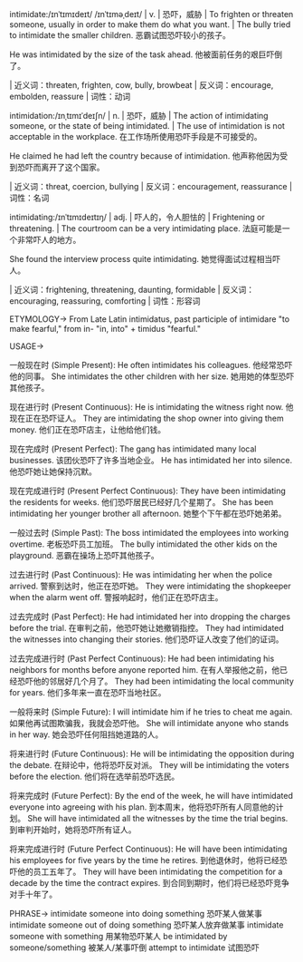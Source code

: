intimidate:/ɪnˈtɪmɪdeɪt/ /ɪnˈtɪməˌdeɪt/ | v. | 恐吓，威胁 | To frighten or threaten someone, usually in order to make them do what you want. |  The bully tried to intimidate the smaller children. 恶霸试图恐吓较小的孩子。

He was intimidated by the size of the task ahead. 他被面前任务的艰巨吓倒了。

| 近义词：threaten, frighten, cow, bully, browbeat | 反义词：encourage, embolden, reassure | 词性：动词


intimidation:/ɪnˌtɪmɪˈdeɪʃn/ | n. | 恐吓，威胁 | The action of intimidating someone, or the state of being intimidated. |  The use of intimidation is not acceptable in the workplace. 在工作场所使用恐吓手段是不可接受的。

He claimed he had left the country because of intimidation. 他声称他因为受到恐吓而离开了这个国家。


| 近义词：threat, coercion, bullying | 反义词：encouragement, reassurance | 词性：名词


intimidating:/ɪnˈtɪmɪdeɪtɪŋ/ | adj. | 吓人的，令人胆怯的 | Frightening or threatening. |  The courtroom can be a very intimidating place. 法庭可能是一个非常吓人的地方。

She found the interview process quite intimidating. 她觉得面试过程相当吓人。


| 近义词：frightening, threatening, daunting, formidable | 反义词：encouraging, reassuring, comforting | 词性：形容词

ETYMOLOGY->
From Late Latin intimidatus, past participle of intimidare "to make fearful," from in- "in, into" + timidus "fearful."


USAGE->

一般现在时 (Simple Present):
He often intimidates his colleagues. 他经常恐吓他的同事。
She intimidates the other children with her size. 她用她的体型恐吓其他孩子。


现在进行时 (Present Continuous):
He is intimidating the witness right now. 他现在正在恐吓证人。
They are intimidating the shop owner into giving them money. 他们正在恐吓店主，让他给他们钱。


现在完成时 (Present Perfect):
The gang has intimidated many local businesses. 该团伙恐吓了许多当地企业。
He has intimidated her into silence. 他恐吓她让她保持沉默。


现在完成进行时 (Present Perfect Continuous):
They have been intimidating the residents for weeks. 他们恐吓居民已经好几个星期了。
She has been intimidating her younger brother all afternoon. 她整个下午都在恐吓她弟弟。


一般过去时 (Simple Past):
The boss intimidated the employees into working overtime. 老板恐吓员工加班。
The bully intimidated the other kids on the playground. 恶霸在操场上恐吓其他孩子。


过去进行时 (Past Continuous):
He was intimidating her when the police arrived. 警察到达时，他正在恐吓她。
They were intimidating the shopkeeper when the alarm went off. 警报响起时，他们正在恐吓店主。


过去完成时 (Past Perfect):
He had intimidated her into dropping the charges before the trial. 在审判之前，他恐吓她让她撤销指控。
They had intimidated the witnesses into changing their stories. 他们恐吓证人改变了他们的证词。


过去完成进行时 (Past Perfect Continuous):
He had been intimidating his neighbors for months before anyone reported him. 在有人举报他之前，他已经恐吓他的邻居好几个月了。
They had been intimidating the local community for years. 他们多年来一直在恐吓当地社区。


一般将来时 (Simple Future):
I will intimidate him if he tries to cheat me again. 如果他再试图欺骗我，我就会恐吓他。
She will intimidate anyone who stands in her way. 她会恐吓任何阻挡她道路的人。


将来进行时 (Future Continuous):
He will be intimidating the opposition during the debate. 在辩论中，他将恐吓反对派。
They will be intimidating the voters before the election. 他们将在选举前恐吓选民。


将来完成时 (Future Perfect):
By the end of the week, he will have intimidated everyone into agreeing with his plan. 到本周末，他将恐吓所有人同意他的计划。
She will have intimidated all the witnesses by the time the trial begins. 到审判开始时，她将恐吓所有证人。


将来完成进行时 (Future Perfect Continuous):
He will have been intimidating his employees for five years by the time he retires. 到他退休时，他将已经恐吓他的员工五年了。
They will have been intimidating the competition for a decade by the time the contract expires. 到合同到期时，他们将已经恐吓竞争对手十年了。




PHRASE->
intimidate someone into doing something  恐吓某人做某事
intimidate someone out of doing something  恐吓某人放弃做某事
intimidate someone with something  用某物恐吓某人
be intimidated by someone/something 被某人/某事吓倒
attempt to intimidate  试图恐吓
